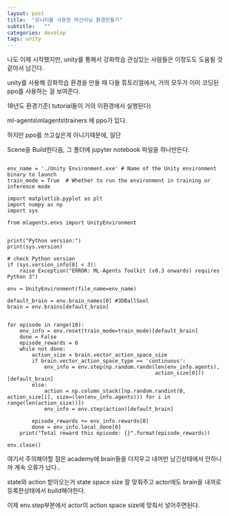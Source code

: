 ```yaml
---
layout: post
title:  "유니티를 사용한 머신러닝 환경만들기"
subtitle:   ""
categories: develop
tags: unity
---
```


나도 이제 시작했지만, unity를 통해서 강화학습 관심있는 사람들은 이정도도 도움될 것 같아서 남긴다.

unity를 사용해 강화학습 환경을 만들 때 다들 튜토리얼에서, 거의 모두가 이미 코딩된 ppo를 사용하는 걸 보여준다.

18년도 환경기준( tutorial들이 거의 이환경에서 실행된다)

ml-agents\mlagents\trainers 에 ppo가 있다.

하지만 ppo를 쓰고싶은게 아니기때문에, 일단

Scene을 Build한다음, 그 폴더에 jupyter notebook 파일을 하나만든다.

~~~

env_name = './Unity Environment.exe' # Name of the Unity environment binary to launch
train_mode = True  # Whether to run the environment in training or inference mode

import matplotlib.pyplot as plt
import numpy as np
import sys

from mlagents.envs import UnityEnvironment


print("Python version:")
print(sys.version)

# check Python version
if (sys.version_info[0] < 3):
    raise Exception("ERROR: ML-Agents Toolkit (v0.3 onwards) requires Python 3")

env = UnityEnvironment(file_name=env_name)

default_brain = env.brain_names[0] #3DBallSeol
brain = env.brains[default_brain]


for episode in range(10):
    env_info = env.reset(train_mode=train_mode)[default_brain]
    done = False
    episode_rewards = 0
    while not done:
        action_size = brain.vector_action_space_size
        if brain.vector_action_space_type == 'continuous':
            env_info = env.step(np.random.randn(len(env_info.agents),
                                                action_size[0]))[default_brain]
        else:
            action = np.column_stack([np.random.randint(0, action_size[i], size=(len(env_info.agents))) for i in range(len(action_size))])
            env_info = env.step(action)[default_brain]
       
        episode_rewards += env_info.rewards[0]
        done = env_info.local_done[0]
    print("Total reward this episode: {}".format(episode_rewards))

env.close()
~~~

여기서 주의해야할 점은 academy에 brain들을 다지우고 내꺼만 남긴상태에서 안하니까 계속 오류가 났다..

state와 action 받아오는거 state space size 잘 맞춰주고 actor에도 brain을 내꺼로 등록한상태에서 build해야한다.

이제 env.step부분에서 actor의 action space size에 맞춰서 넣어주면된다.
